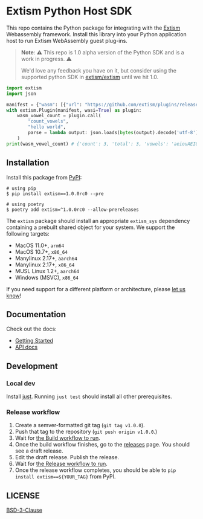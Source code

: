 # Extism Python Host SDK

This repo contains the Python package for integrating with the
[Extism](https://extism.org/) Webassembly framework. Install this library into
your Python application host to run Extism WebAssembly guest plug-ins.

> **Note**: :warning: This repo is 1.0 alpha version of the Python SDK and is a work in
> progress. :warning:
>
> We'd love any feedback you have on it, but consider using the supported
> python SDK in
> [extism/extism](https://github.com/extism/extism/tree/main/python) until we
> hit 1.0.

```python
import extism
import json

manifest = {"wasm": [{"url": "https://github.com/extism/plugins/releases/latest/download/count_vowels.wasm"}]}
with extism.Plugin(manifest, wasi=True) as plugin:
    wasm_vowel_count = plugin.call(
        "count_vowels",
        "hello world",
        parse = lambda output: json.loads(bytes(output).decode('utf-8'))
    )
print(wasm_vowel_count) # {'count': 3, 'total': 3, 'vowels': 'aeiouAEIOU'}
```

## Installation

Install this package from [PyPI](https://pypi.org/project/extism/):

```shell
# using pip
$ pip install extism==1.0.0rc0 --pre

# using poetry
$ poetry add extism=^1.0.0rc0 --allow-prereleases
```

The `extism` package should install an appropriate `extism_sys` dependency
containing a prebuilt shared object for your system. We support the following
targets:

- MacOS 11.0+, `arm64`
- MacOS 10.7+, `x86_64`
- Manylinux 2.17+, `aarch64`
- Manylinux 2.17+, `x86_64`
- MUSL Linux 1.2+, `aarch64`
- Windows (MSVC), `x86_64`

If you need support for a different platform or architecture, please [let us know][let-us-know]!

[let-us-know]: https://github.com/extism/extism/issues/new?title=Please+support+extism_sys+on+my+platform&labels=python&body=Hey%21+Could+you+support+%24PLATFORM+and%2For+%24ARCH%3F

## Documentation

Check out the docs:

- [Getting Started](https://extism.readthedocs.io/en/latest/usage.html)
- [API docs](https://extism.readthedocs.io/en/latest/api.html)

## Development

### Local dev

Install [just](https://just.systems). Running `just test` should install all
other prerequisites.

### Release workflow

1. Create a semver-formatted git tag (`git tag v1.0.0`).
2. Push that tag to the repository (`git push origin v1.0.0`.)
3. Wait for [the Build workflow to run](https://github.com/extism/python-sdk/actions/workflows/build.yaml).
4. Once the build workflow finishes, go to the [releases](https://github.com/extism/python-sdk/releases) page. You should
   see a draft release.
5. Edit the draft release. Publish the release.
6. Wait for [the Release workflow to run](https://github.com/extism/python-sdk/actions/workflows/release.yaml).
7. Once the release workflow completes, you should be able to `pip install extism==${YOUR_TAG}` from PyPI.

## LICENSE

[BSD-3-Clause](./LICENSE)
